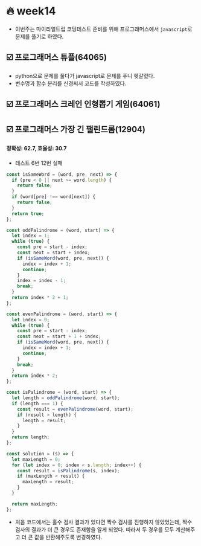 # :fire: week14

- 이번주는 마이리얼트립 코딩테스트 준비를 위해 프로그래머스에서 `javascript`로 문제를 풀기로 하였다.

## :ballot_box_with_check: 프로그래머스 튜플(64065)

- python으로 문제를 풀다가 javascript로 문제를 푸니 헷갈렸다.
- 변수명과 함수 분리를 신경써서 코드를 작성하였다.

## :ballot_box_with_check: 프로그래머스 크레인 인형뽑기 게임(64061)

## :ballot_box_with_check: 프로그래머스 가장 긴 팰린드롬(12904)

#### 정확성: 62.7, 효율성: 30.7

- 테스트 6번 12번 실패

```js
const isSameWord = (word, pre, next) => {
  if (pre < 0 || next >= word.length) {
    return false;
  }
  if (word[pre] !== word[next]) {
    return false;
  }
  return true;
};

const oddPalindrome = (word, start) => {
  let index = 1;
  while (true) {
    const pre = start - index;
    const next = start + index;
    if (isSameWord(word, pre, next)) {
      index = index + 1;
      continue;
    }
    index = index - 1;
    break;
  }
  return index * 2 + 1;
};

const evenPalindrome = (word, start) => {
  let index = 0;
  while (true) {
    const pre = start - index;
    const next = start + 1 + index;
    if (isSameWord(word, pre, next)) {
      index = index + 1;
      continue;
    }
    break;
  }
  return index * 2;
};

const isPalindrome = (word, start) => {
  let length = oddPalindrome(word, start);
  if (length === 1) {
    const result = evenPalindrome(word, start);
    if (result > length) {
      length = result;
    }
  }
  return length;
};

const solution = (s) => {
  let maxLength = 0;
  for (let index = 0; index < s.length; index++) {
    const result = isPalindrome(s, index);
    if (maxLength < result) {
      maxLength = result;
    }
  }

  return maxLength;
};
```

- 처음 코드에서는 홀수 검사 결과가 있다면 짝수 검사를 진행하지 않았었는데, 짝수 검사의 결과가 더 큰 경우도 존재함을 알게 되었다. 따라서 두 경우를 모두 계산해주고 더 큰 값을 반환해주도록 변경하였다.

